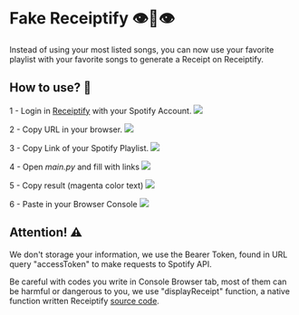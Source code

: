 
# Fake Receiptify 👁👄👁
Instead of using your most listed songs, you can now use your favorite playlist with your favorite songs to generate a Receipt on Receiptify. 

## How to use? 🤔
1 - Login in [Receiptify](https://receiptify.herokuapp.com/) with your Spotify Account. 
![](https://imgur.com/OkvAp7P.png)

2 - Copy URL in your browser.
![](https://imgur.com/41HyIn0.png)

3 - Copy Link of your Spotify Playlist.
![](https://imgur.com/DNnm4ye.png)

4 - Open *main.py* and fill with links
![](https://imgur.com/aim9X54.png)

5 - Copy result (magenta color text)
![](https://imgur.com/6IwNuKh.png)

6 - Paste in your Browser Console
![](https://imgur.com/9h9UnLY.png)

## Attention! ⚠️

We don't storage your information, we use the Bearer Token, found in URL query "accessToken" to make requests to Spotify API.

Be careful with codes you write in Console Browser tab, most of them can be harmful or dangerous to you, we use "displayReceipt" function, a native function written Receiptify [source code](https://github.com/michellexliu/receiptify).